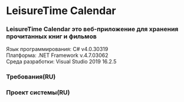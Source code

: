 # LeisureTime Calendar

### LeisureTime Calendar это веб-приложение для хранения прочитанных книг и фильмов

Язык программирования: C# v4.0.30319  
Платформа: .NET Framework v.4.7.03062  
Среда разработки: Visual Studio 2019 16.2.5

### Требования(RU)

### Проект системы(RU)
